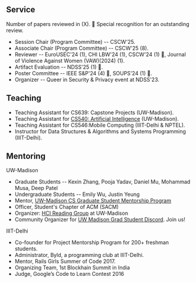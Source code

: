 ## Service

Number of papers reviewed in (X). 🏅 Special recognition for an outstanding review.

- Session Chair (Program Committee) -- CSCW'25.
- Associate Chair (Program Committee) -- CSCW'25 (8).
- Reviewer -- EuroUSEC'24 (1), CHI LBW'24 (1), CSCW'24 (1) 🏅, Journal of Violence Against Women (VAW)(2024) (1).
- Artifact Evaluation -- NDSS'25 (1) 🏅.
- Poster Committee -- IEEE S\&P'24 (4) 🏅, SOUPS'24 (1) 🏅.
- Organizer -- Queer in Security & Privacy event at NDSS'23.

## Teaching

- Teaching Assistant for CS639: Capstone Projects (UW-Madison).
- Teaching Assistant for [CS540: Artificial Intelligence](https://pages.cs.wisc.edu/~yw/CS540S23.html") (UW-Madison).
- Teaching Assistant for CS546:Mobile Computing (IIIT-Delhi & NPTEL).
- Instructor for Data Structures & Algorithms and Systems Programming (IIIT-Delhi).


## Mentoring

UW-Madison
- Graduate Students -- Kexin Zhang, Pooja Yadav, Daniel Mu, Mohammad Musa, Deep Patel
- Undergraduate Students -- Emily Wu, Justin Yeung
- Mentor, [UW-Madison CS Graduate Student Mentorship Program](https://www.cs.wisc.edu)
- Officer, Student's Chapter of ACM (SACM)
- Organizer: [HCI Reading Group](https://bit.ly/uwmadison-hcc-meetup) at UW-Madison
- Community Organizer for [UW Madison Grad Student Discord](https://discord.gg/Bzf7Kz6RQ5"). Join us!


IIIT-Delhi
- Co-founder for Project Mentorship Program for 200+ freshman students.
- Administrator, Byld, a programming club at IIIT-Delhi.
- Mentor, Rails Girls Summer of Code 2017.
- Organizing Team, 1st Blockhain Summit in India
- Judge, Google’s Code to Learn Contest 2016

